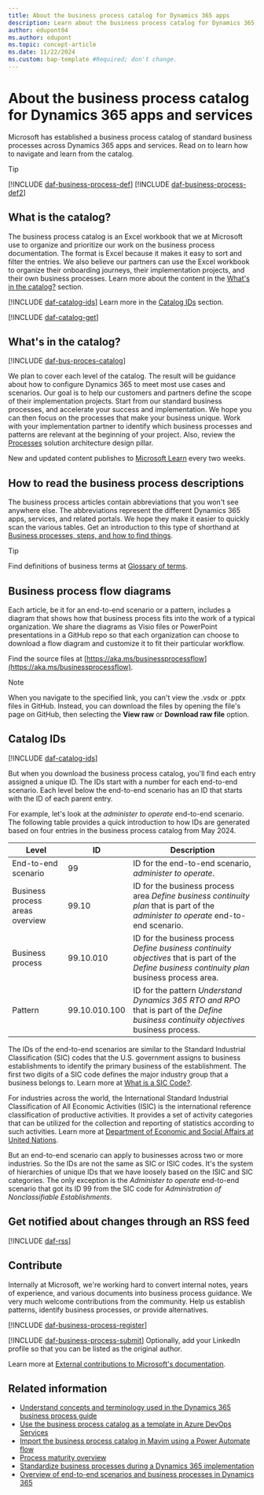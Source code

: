 ```yaml
---
title: About the business process catalog for Dynamics 365 apps
description: Learn about the business process catalog for Dynamics 365, what it is, how to navigate in it, and what you can learn from the catalog.
author: edupont04
ms.author: edupont
ms.topic: concept-article
ms.date: 11/22/2024
ms.custom: bap-template #Required; don't change.
---
```


# About the business process catalog for Dynamics 365 apps and services

Microsoft has established a business process catalog of standard business processes across Dynamics 365 apps and services. Read on to learn how to navigate and learn from the catalog.  

> [!TIP]
> [!INCLUDE [daf-business-process-def](~/../shared-content/shared/guidance-includes/daf-business-process-def.md)] [!INCLUDE [daf-business-process-def2](~/../shared-content/shared/guidance-includes/daf-business-process-def2.md)]

## What is the catalog?

The business process catalog is an Excel workbook that we at Microsoft use to organize and prioritize our work on the business process documentation. The format is Excel because it makes it easy to sort and filter the entries. We also believe our partners can use the Excel workbook to organize their onboarding journeys, their implementation projects, and their own business processes. Learn more about the content in the [What's in the catalog?](#whats-in-the-catalog) section.  

[!INCLUDE [daf-catalog-ids](../includes/daf-catalog-ids.md)] Learn more in the [Catalog IDs](#catalog-ids) section.

[!INCLUDE [daf-catalog-get](../includes/daf-catalog-get.md)]  

## What's in the catalog?

[!INCLUDE [daf-bus-proces-catalog](~/../shared-content/shared/guidance-includes/daf-bus-proces-catalog.md)]

We plan to cover each level of the catalog. The result will be guidance about how to configure Dynamics 365 to meet most use cases and scenarios. Our goal is to help our customers and partners define the scope of their implementation projects. Start from our standard business processes, and accelerate your success and implementation. We hope you can then focus on the processes that make your business unique. Work with your implementation partner to identify which business processes and patterns are relevant at the beginning of your project. Also, review the [Processes](../implementation-guide/solution-architecture-design-pillars-processes.md) solution architecture design pillar.  

New and updated content publishes to [Microsoft Learn](/dynamics365/guidance/business-processes/) every two weeks.  

## How to read the business process descriptions

The business process articles contain abbreviations that you won't see anywhere else. The abbreviations represent the different Dynamics 365 apps, services, and related portals. We hope they make it easier to quickly scan the various tables. Get an introduction to this type of shorthand at [Business processes, steps, and how to find things](about-steps-navigation.md).  

> [!TIP]
> Find definitions of business terms at [Glossary of terms](glossary.md).  

## Business process flow diagrams

Each article, be it for an end-to-end scenario or a pattern, includes a diagram that shows how that business process fits into the work of a typical organization. We share the diagrams as Visio files or PowerPoint presentations in a GitHub repo so that each organization can choose to download a flow diagram and customize it to fit their particular workflow.  

Find the source files at [https://aka.ms/businessprocessflow](https://aka.ms/businessprocessflow).

> [!NOTE]
> When you navigate to the specified link, you can't view the .vsdx or .pptx files in GitHub. Instead, you can download the files by opening the file's page on GitHub, then selecting the **View raw** or **Download raw file** option.

## Catalog IDs

[!INCLUDE [daf-catalog-ids](../includes/daf-catalog-ids.md)]

But when you download the business process catalog, you'll find each entry assigned a unique ID. The IDs start with a number for each end-to-end scenario. Each level below the end-to-end scenario has an ID that starts with the ID of each parent entry.  

For example, let's look at the *administer to operate* end-to-end scenario. The following table provides a quick introduction to how IDs are generated based on four entries in the business process catalog from May 2024.

|Level  |ID  |Description  |
|---------|---------|---------|
|End-to-end scenario | 99 | ID for the end-to-end scenario, *administer to operate*. |
|Business process areas overview |99.10 |ID for the business process area *Define business continuity plan* that is part of the *administer to operate* end-to-end scenario. |
|Business process |99.10.010  |ID for the business process *Define business continuity objectives* that is part of the *Define business continuity plan* business process area. |
|Pattern |99.10.010.100|ID for the pattern *Understand Dynamics 365 RTO and RPO* that is part of the *Define business continuity objectives* business process. |

The IDs of the end-to-end scenarios are similar to the Standard Industrial Classification (SIC) codes that the U.S. government assigns to business establishments to identify the primary business of the establishment. The first two digits of a SIC code defines the major industry group that a business belongs to. Learn more at [What is a SIC Code?](https://siccode.com/page/what-is-a-sic-code).

For industries across the world, the International Standard Industrial Classification of All Economic Activities (ISIC) is the international reference classification of productive activities. It provides a set of activity categories that can be utilized for the collection and reporting of statistics according to such activities. Learn more at [Department of Economic and Social Affairs at United Nations](https://unstats.un.org/unsd/classifications/Econ/isic).

But an end-to-end scenario can apply to businesses across two or more industries. So the IDs are not the same as SIC or ISIC codes. It's the system of hierarchies of unique IDs that we have loosely based on the ISIC and SIC categories. The only exception is the *Administer to operate* end-to-end scenario that got its ID 99 from the SIC code for *Administration of Nonclassifiable Establishments*.  

## Get notified about changes through an RSS feed

[!INCLUDE [daf-rss](../includes/daf-rss.md)]

## Contribute

Internally at Microsoft, we're working hard to convert internal notes, years of experience, and various documents into business process guidance. We very much welcome contributions from the community. Help us establish patterns, identify business processes, or provide alternatives.

[!INCLUDE [daf-business-process-register](~/../shared-content/shared/guidance-includes/daf-business-process-register.md)]

[!INCLUDE [daf-business-process-submit](~/../shared-content/shared/guidance-includes/daf-business-process-submit.md)]
Optionally, add your LinkedIn profile so that you can be listed as the original author.

Learn more at [External contributions to Microsoft's documentation](/dynamics365/get-started/contribute).  

## Related information

- [Understand concepts and terminology used in the Dynamics 365 business process guide](about-steps-navigation.md)  
- [Use the business process catalog as a template in Azure DevOps Services](about-import-catalog-devops.md)  
- [Import the business process catalog in Mavim using a Power Automate flow](about-import-catalog-mavim.md)  
- [Process maturity overview](process-maturity-introduction.md)  
- [Standardize business processes during a Dynamics 365 implementation](standardize-business-processes.md)  
- [Overview of end-to-end scenarios and business processes in Dynamics 365](overview.md)  
